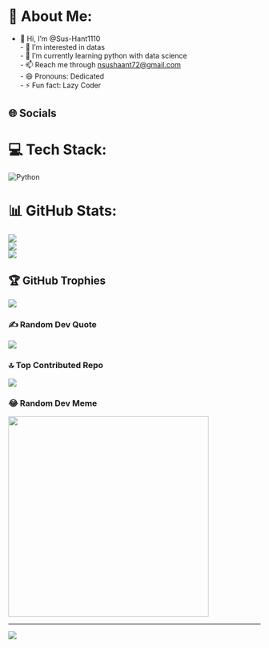 # 💫 About Me:
- 👋 Hi, I’m @Sus-Hant1110<br>- 👀 I’m interested in datas<br>- 🌱 I’m currently learning python with data science<br>- 📫 Reach me through nsushaant72@gmail.com <br>- 😄 Pronouns: Dedicated <br>- ⚡ Fun fact: Lazy Coder


## 🌐 Socials

# 💻 Tech Stack:
![Python](https://img.shields.io/badge/python-3670A0?style=for-the-badge&logo=python&logoColor=ffdd54)
# 📊 GitHub Stats:
![](https://github-readme-stats.vercel.app/api?username=Sus-Hant1110&theme=dark&hide_border=false&include_all_commits=true&count_private=true)<br/>
![](https://github-readme-streak-stats.herokuapp.com/?user=Sus-Hant1110&theme=dark&hide_border=false)<br/>
![](https://github-readme-stats.vercel.app/api/top-langs/?username=Sus-Hant1110&theme=dark&hide_border=false&include_all_commits=true&count_private=true&layout=compact)

## 🏆 GitHub Trophies
![](https://github-profile-trophy.vercel.app/?username=Sus-Hant1110&theme=radical&no-frame=false&no-bg=false&margin-w=4)

### ✍️ Random Dev Quote
![](https://quotes-github-readme.vercel.app/api?type=horizontal&theme=radical)

### 🔝 Top Contributed Repo
![](https://github-contributor-stats.vercel.app/api?username=Sus-Hant1110&limit=5&theme=dark&combine_all_yearly_contributions=true)

### 😂 Random Dev Meme
<img src='https://memer-new.vercel.app/' style="height: 400px;"/>

---
[![](https://visitcount.itsvg.in/api?id=Sus-Hant1110&icon=0&color=0)](https://visitcount.itsvg.in)

<!-- Proudly created with GPRM ( https://gprm.itsvg.in ) -->
